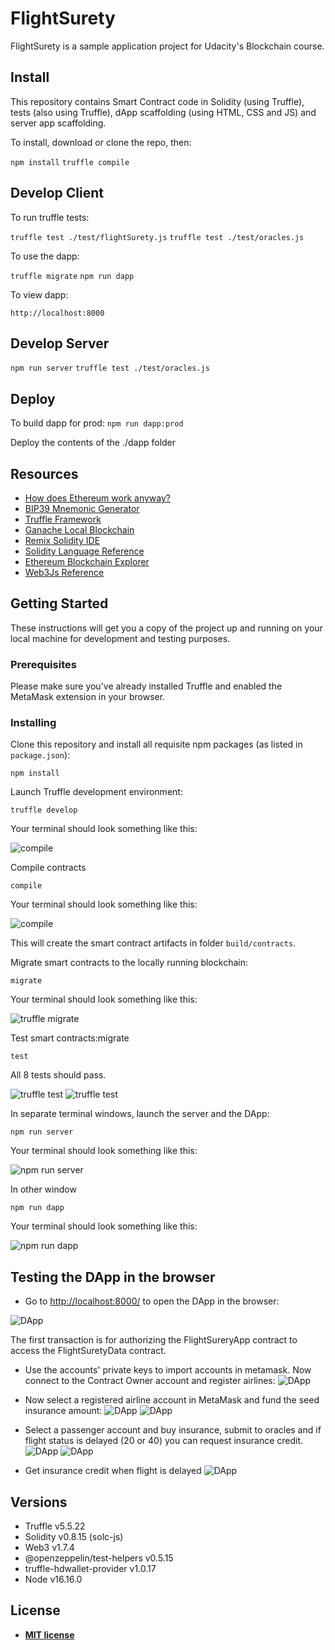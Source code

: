 # FlightSurety

FlightSurety is a sample application project for Udacity's Blockchain course.

## Install

This repository contains Smart Contract code in Solidity (using Truffle), tests (also using Truffle), dApp scaffolding (using HTML, CSS and JS) and server app scaffolding.

To install, download or clone the repo, then:

`npm install`
`truffle compile`

## Develop Client

To run truffle tests:

`truffle test ./test/flightSurety.js`
`truffle test ./test/oracles.js`

To use the dapp:

`truffle migrate`
`npm run dapp`

To view dapp:

`http://localhost:8000`

## Develop Server

`npm run server`
`truffle test ./test/oracles.js`

## Deploy

To build dapp for prod:
`npm run dapp:prod`

Deploy the contents of the ./dapp folder


## Resources

* [How does Ethereum work anyway?](https://medium.com/@preethikasireddy/how-does-ethereum-work-anyway-22d1df506369)
* [BIP39 Mnemonic Generator](https://iancoleman.io/bip39/)
* [Truffle Framework](http://truffleframework.com/)
* [Ganache Local Blockchain](http://truffleframework.com/ganache/)
* [Remix Solidity IDE](https://remix.ethereum.org/)
* [Solidity Language Reference](http://solidity.readthedocs.io/en/v0.4.24/)
* [Ethereum Blockchain Explorer](https://etherscan.io/)
* [Web3Js Reference](https://github.com/ethereum/wiki/wiki/JavaScript-API)


## Getting Started

These instructions will get you a copy of the project up and running on your local machine for development and testing purposes.

### Prerequisites

Please make sure you've already installed Truffle and enabled the MetaMask extension in your browser.

### Installing

Clone this repository and install all requisite npm packages (as listed in ```package.json```):

```
npm install
```

Launch Truffle development environment:

```
truffle develop
```
Your terminal should look something like this:

![compile](images/truffle_develop.png)

Compile contracts

```
compile
```

Your terminal should look something like this:

![compile](images/truffle_compile.png)

This will create the smart contract artifacts in folder ```build/contracts```.

Migrate smart contracts to the locally running blockchain:

```
migrate
```

Your terminal should look something like this:

![truffle migrate](images/truffle_migrate.png)

Test smart contracts:migrate

```
test
```

All 8 tests should pass.

![truffle test](images/truffle_test1.png)
![truffle test](images/truffle_test2.png)

In separate terminal windows, launch the server and the DApp:

```
npm run server
```
Your terminal should look something like this:

![npm run server](images/npm_run_server.png)


In other window 
```
npm run dapp
```
Your terminal should look something like this:

![npm run dapp](images/npm_run_dapp.png)

## Testing the DApp in the browser

* Go to [http://localhost:8000/](http://localhost:8000/) to open the DApp in the browser:

![DApp](images/dapp.png)

The first transaction is for authorizing the FlightSureryApp contract to access the FlightSuretyData contract.


* Use the accounts' private keys to import accounts in metamask. Now connect to the Contract Owner account and register airlines:
![DApp](images/register_airlines.png)


* Now select a registered airline account in MetaMask and fund the seed insurance amount:
![DApp](images/funding.png)
![DApp](images/funding2.png)

* Select a passenger account and buy insurance, submit to oracles and if flight status is delayed (20 or 40) you can request insurance credit.
![DApp](images/buy_insurance.png)
![DApp](images/submit_to_oracles.png)

* Get insurance credit when flight is delayed
![DApp](images/request_credit.png)

## Versions

* Truffle v5.5.22
* Solidity v0.8.15 (solc-js)
* Web3 v1.7.4
* @openzeppelin/test-helpers v0.5.15
* truffle-hdwallet-provider v1.0.17
* Node v16.16.0

## License

- **[MIT license](http://opensource.org/licenses/mit-license.php)**
